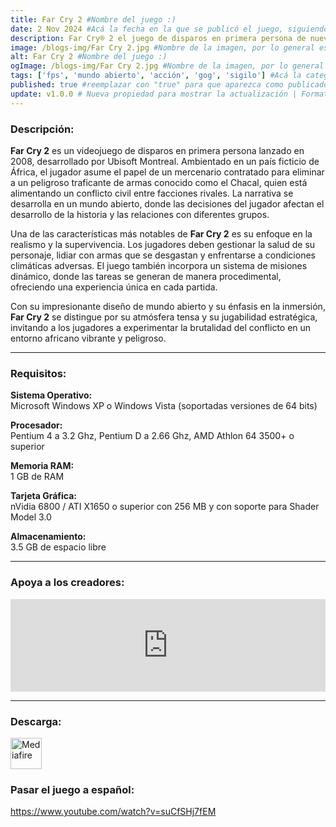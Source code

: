 ```yaml
---
title: Far Cry 2 #Nombre del juego :)
date: 2 Nov 2024 #Acá la fecha en la que se publicó el juego, siguiendo este formato: Dia "30", Mes "Oct", Año "2024" = como debe quedar: 30 Oct 2024
description: Far Cry® 2 el juego de disparos en primera persona de nueva generación de Ubisoft, te llevará a lo más profundo de los escenarios más bellos y hostiles del mundo ¡África! Más que un logro visual y tecnológico, Far Cry 2, la verdadera secuela del premiado y aclamado juego de PC, te ofrecerá una experiencia de juego sin precedentes. #Acá una mini descripción del juego
image: /blogs-img/Far Cry 2.jpg #Nombre de la imagen, por lo general es exactamente el mismo nombre que el juego excluyendo lo ":" (Dos puntos)
alt: Far Cry 2 #Nombre del juego :)
ogImage: /blogs-img/Far Cry 2.jpg #Nombre de la imagen, por lo general es exactamente el mismo nombre que el juego excluyendo lo ":" (Dos puntos)
tags: ['fps', 'mundo abierto', 'acción', 'gog', 'sigilo'] #Acá la categoría o categorías del juego, si es más de una se coloca en este formato: ['categoría1', 'categoría2']
published: true #reemplazar con "true" para que aparezca como publicado
update: v1.0.0 # Nueva propiedad para mostrar la actualización | Formato: v1.0.0
---
```


<!--En VSCode seleccionando una palabra, por ejemplo: "Far Cry 2" y apretando Ctrl+F2 se seleccionan todas las palabras iguales-->

### Descripción:
**Far Cry 2** es un videojuego de disparos en primera persona lanzado en 2008, desarrollado por Ubisoft Montreal. Ambientado en un país ficticio de África, el jugador asume el papel de un mercenario contratado para eliminar a un peligroso traficante de armas conocido como el Chacal, quien está alimentando un conflicto civil entre facciones rivales. La narrativa se desarrolla en un mundo abierto, donde las decisiones del jugador afectan el desarrollo de la historia y las relaciones con diferentes grupos.

Una de las características más notables de **Far Cry 2** es su enfoque en la realismo y la supervivencia. Los jugadores deben gestionar la salud de su personaje, lidiar con armas que se desgastan y enfrentarse a condiciones climáticas adversas. El juego también incorpora un sistema de misiones dinámico, donde las tareas se generan de manera procedimental, ofreciendo una experiencia única en cada partida.

Con su impresionante diseño de mundo abierto y su énfasis en la inmersión, **Far Cry 2** se distingue por su atmósfera tensa y su jugabilidad estratégica, invitando a los jugadores a experimentar la brutalidad del conflicto en un entorno africano vibrante y peligroso.

<!--Prompt para Chat-GPT: Hazme una descripción para el juego "Far Cry 2" y cada que menciones "Far Cry 2" ponlo en negrita -->

---

### Requisitos:
**Sistema Operativo:**  
Microsoft Windows XP o Windows Vista (soportadas versiones de 64 bits)

**Procesador:**  
Pentium 4 a 3.2 Ghz, Pentium D a 2.66 Ghz, AMD Athlon 64 3500+ o superior

**Memoria RAM:**  
1 GB de RAM

**Tarjeta Gráfica:**  
nVidia 6800 / ATI X1650 o superior con 256 MB y con soporte para Shader Model 3.0

**Almacenamiento:**  
3.5 GB de espacio libre

<!--Si falta o sobra un requisito se quita o se agrega manteniendo el mismo formato-->

---

### Apoya a los creadores:
<iframe src="https://store.steampowered.com/widget/19900/" frameborder="0" style="background-color: transparent; width: 100% !important; aspect-ratio: 646 / 190;"></iframe>

<!--Reemplazar los numeros (AppID) del juego (en este caso 2668510) por el numero (AppID) correspondiente con el juego a publicar-->
<!--El AppID se encuentra en la URL del Juego en Steam-->

---

### Descarga:

[<img src="https://gist.github.com/cxmeel/0dbc95191f239b631c3874f4ccf114e2/raw/download.svg" alt="Mediafire" height="50" />](https://www.mediafire.com/file/jyxrf90y5qpsqdj/Far_Cry_2.zip/file)

<!-- # se debe reemplazar por el link de descarga-->

<!--NOMBRE-DEL-SERVICIO se debe reemplazar por el servicio donde está subido el juego-->

### Pasar el juego a español:

https://www.youtube.com/watch?v=suCfSHj7fEM
